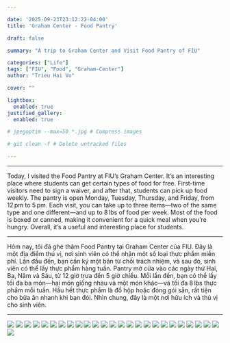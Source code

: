 ```yaml
---

date: '2025-09-23T23:12:22-04:00'
title: 'Graham Center - Food Pantry'

draft: false

summary: "A trip to Graham Center and Visit Food Pantry of FIU"

categories: ["Life"]
tags: ["FIU", "Food", "Graham-Center"]
author: "Trieu Hai Vo"

cover: ""

lightbox:
  enabled: true
justified_gallery:
  enabled: true

# jpegoptim --max=50 *.jpg # Compress images

# git clean -f # Delete untracked files

---
```


<!-- ## Heading -->

---

Today, I visited the Food Pantry at FIU’s Graham Center. It’s an interesting place where students can get certain types of food for free. First-time visitors need to sign a waiver, and after that, students can pick up food weekly. The pantry is open Monday, Tuesday, Thursday, and Friday, from 12 pm to 5 pm. Each visit, you can take up to three items—two of the same type and one different—and up to 8 lbs of food per week. Most of the food is boxed or canned, making it convenient for a quick meal when you’re hungry. Overall, it’s a useful and interesting place for students.

---

Hôm nay, tôi đã ghé thăm Food Pantry tại Graham Center của FIU. Đây là một địa điểm thú vị, nơi sinh viên có thể nhận một số loại thực phẩm miễn phí. Lần đầu đến, bạn cần ký một bản từ chối trách nhiệm, và sau đó, sinh viên có thể lấy thực phẩm hàng tuần. Pantry mở cửa vào các ngày thứ Hai, Ba, Năm và Sáu, từ 12 giờ trưa đến 5 giờ chiều. Mỗi lần đến, bạn có thể lấy tối đa ba món—hai món giống nhau và một món khác—và tối đa 8 lbs thực phẩm mỗi tuần. Hầu hết thực phẩm là đồ hộp hoặc đóng gói sẵn, rất tiện cho bữa ăn nhanh khi bạn đói. Nhìn chung, đây là một nơi hữu ích và thú vị cho sinh viên.

---


![](/posts/graham-center-pantry/20250923_141605.jpg) 
![](/posts/graham-center-pantry/20250923_141607.jpg) 
![](/posts/graham-center-pantry/20250923_141610.jpg) 
![](/posts/graham-center-pantry/20250923_141612.jpg) 
![](/posts/graham-center-pantry/20250923_141630.jpg) 
![](/posts/graham-center-pantry/20250923_141726.jpg) 
![](/posts/graham-center-pantry/20250923_141744.jpg) 
![](/posts/graham-center-pantry/20250923_141757.jpg) 
![](/posts/graham-center-pantry/20250923_142007.jpg) 
![](/posts/graham-center-pantry/20250923_142549.jpg) 
![](/posts/graham-center-pantry/20250923_142554.jpg) 
![](/posts/graham-center-pantry/20250923_142558.jpg) 
![](/posts/graham-center-pantry/20250923_142602.jpg) 
![](/posts/graham-center-pantry/20250923_142605.jpg) 
![](/posts/graham-center-pantry/20250923_142610.jpg) 
![](/posts/graham-center-pantry/20250923_142613.jpg) 
![](/posts/graham-center-pantry/20250923_142614.jpg) 
![](/posts/graham-center-pantry/20250923_142702.jpg) 
![](/posts/graham-center-pantry/20250923_143338.jpg) 
![](/posts/graham-center-pantry/20250923_143352.jpg) 
![](/posts/graham-center-pantry/20250923_143405.jpg) 
![](/posts/graham-center-pantry/20250923_143424.jpg) 
![](/posts/graham-center-pantry/20250923_143516.jpg) 
![](/posts/graham-center-pantry/20250923_143538.jpg) 
![](/posts/graham-center-pantry/20250923_143632.jpg) 
![](/posts/graham-center-pantry/20250923_143637.jpg)
